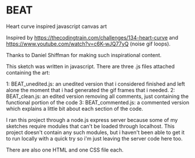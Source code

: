 # BEAT
Heart curve inspired javascript canvas art

Inspired by https://thecodingtrain.com/challenges/134-heart-curve and https://www.youtube.com/watch?v=c6K-wJQ77yQ (noise gif loops).

Thanks to Daniel Shiffman for making such inspirational content.

This sketch was written in javascript.  There are three .js files attached containing the art: 

  1: BEAT_unedited.js: an unedited version that i considered finished and left alone the moment that i had generated the gif frames that i needed.
  2: BEAT_clean.js: an edited version removing all comments, just containing the functional portion of the code 
  3: BEAT_commented.js: a commented version which explains a little bit about each section of the code.

I ran this project through a node.js express server because some of my sketches require modules that can't be loaded through localhost.  This project doesn't contain any such modules, but i haven't been able to get it to run locally with a quick try so i'm just leaving the server code here too.

There are also one HTML and one CSS file each.

